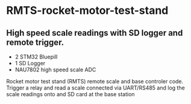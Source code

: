 # RMTS-rocket-motor-test-stand

## High speed scale readings with SD logger and remote trigger.

- 2 STM32 Bluepill
- 1 SD Logger
- NAU7802 high speed scale ADC 

Rocket motor test stand (RMTS) remote scale and base controler code. Trigger a relay and read a scale connected via UART/RS485 and log the scale readings onto and SD card at the base station
